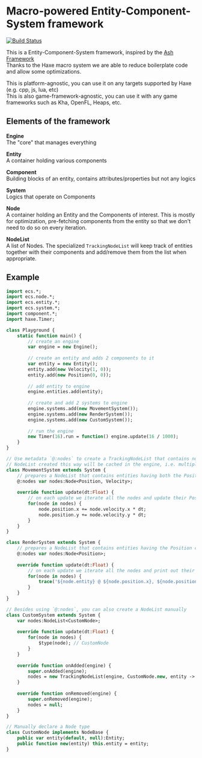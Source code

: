 # Macro-powered Entity-Component-System framework

[![Build Status](https://travis-ci.org/kevinresol/ecs.svg?branch=develop)](https://travis-ci.org/kevinresol/ecs)

This is a Entity-Component-System framework, inspired by the [Ash Framework](http://www.ashframework.org/)  
Thanks to the Haxe macro system we are able to reduce boilerplate code and allow some optimizations.

This is platform-agnostic, you can use it on any targets supported by Haxe (e.g. cpp, js, lua, etc)  
This is also game-framework-agnostic, you can use it with any game frameworks such as Kha, OpenFL, Heaps, etc.

## Elements of the framework

**Engine**  
The "core" that manages everything

**Entity**  
A container holding various components

**Component**  
Building blocks of an entity, contains attributes/properties but not any logics

**System**  
Logics that operate on Components

**Node**  
A container holding an Entity and the Components of interest.
This is mostly for optimization, pre-fetching components from the entity so that we don't need to do so on every iteration.

**NodeList**  
A list of Nodes. The specialized `TrackingNodeList` will keep track of entities together with their components and add/remove them from the list when appropriate.

## Example

```haxe
import ecs.*;
import ecs.node.*;
import ecs.entity.*;
import ecs.system.*;
import component.*;
import haxe.Timer;

class Playground {
	static function main() {
		// create an engine
		var engine = new Engine();
		
		// create an entity and adds 2 components to it
		var entity = new Entity();
		entity.add(new Velocity(1, 0));
		entity.add(new Position(0, 0));
		
		// add entity to engine
		engine.entities.add(entity);
		
		// create and add 2 systems to engine
		engine.systems.add(new MovementSystem());
		engine.systems.add(new RenderSystem());
		engine.systems.add(new CustomSystem());
		
		// run the engine
		new Timer(16).run = function() engine.update(16 / 1000);
	}
}

// Use metadata `@:nodes` to create a TrackingNodeList that contains nodes of entities that contains the specified components
// NodeList created this way will be cached in the engine, i.e. multiple systems will share the same NodeList instance if their Node type is the same
class MovementSystem extends System {
	// prepares a NodeList that contains entities having both the Position and Velocity components
	@:nodes var nodes:Node<Position, Velocity>;
	
	override function update(dt:Float) {
		// on each update we iterate all the nodes and update their Position components
		for(node in nodes) {
			node.position.x += node.velocity.x * dt;
			node.position.y += node.velocity.y * dt;
		}
	}
}

class RenderSystem extends System {
	// prepares a NodeList that contains entities having the Position component
	@:nodes var nodes:Node<Position>;
	
	override function update(dt:Float) {
		// on each update we iterate all the nodes and print out their positions on screen
		for(node in nodes) {
			trace('${node.entity} @ ${node.position.x}, ${node.position.y}');
		}
	}
}

// Besides using `@:nodes`, you can also create a NodeList manually
class CustomSystem extends System {
	var nodes:NodeList<CustomNode>;
	
	override function update(dt:Float) {
		for(node in nodes) {
			$type(node); // CustomNode
		}
	}
	
	override function onAdded(engine) {
		super.onAdded(engine);
		nodes = new TrackingNodeList(engine, CustomNode.new, entity -> entity.has(Position));
	}
	
	override function onRemoved(engine) {
		super.onRemoved(engine);
		nodes = null;
	}
}

// Manually declare a Node type
class CustomNode implements NodeBase {
	public var entity(default, null):Entity;
	public function new(entity) this.entity = entity;
}
```
